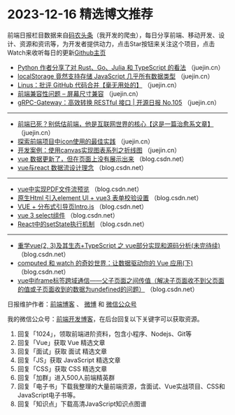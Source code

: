 # 2023-12-16 精选博文推荐

前端日报栏目数据来自[码农头条](http://toutiao.qdkfweb.cn/)（我开发的爬虫），每日分享前端、移动开发、设计、资源和资讯等，为开发者提供动力，点击Star按钮来关注这个项目，点击Watch来收听每日的更新[Github主页](https://github.com/kujian/frontendDaily)
* [Python 作者分享了对 Rust、Go、Julia 和 TypeScript 的看法](https://juejin.cn/post/7311958067163463743) （juejin.cn）
* [localStorage 竟然支持存储 JavaScript 几乎所有数据类型](https://juejin.cn/post/7311876701910908937) （juejin.cn）
* [Linus：批评 GitHub 代码合并【毫无用处的】](https://juejin.cn/post/7312293783973675008) （juejin.cn）
* [前端兼容性问题 &#8211; 屏幕尺寸兼容](https://juejin.cn/post/7311602485865005066) （juejin.cn）
* [gRPC-Gateway：高效转换 RESTful 接口 | 开源日报 No.105](https://juejin.cn/post/7311603519601131561) （juejin.cn）

***
* [前端已死？别低估前端，他是互联网世界的核心【这是一篇治愈系文章】](https://juejin.cn/post/7312284396711919651) （juejin.cn）
* [探索前端项目中icon使用的最佳实践](https://juejin.cn/post/7311603519600754729) （juejin.cn）
* [开发案例：使用canvas实现图表系列之折线图](https://juejin.cn/post/7311602153826975753) （juejin.cn）
* [vue 数据更新了，但在页面上没有展示出来](https://blog.csdn.net/AdminGuan/article/details/135001923) （blog.csdn.net）
* [vue与react 数据流设计理念](https://blog.csdn.net/weixin_42657666/article/details/135020102) （blog.csdn.net）

***
* [vue中实现PDF文件流预览](https://blog.csdn.net/m0_61911999/article/details/133385433) （blog.csdn.net）
* [原生Html 引入element UI + vue3 表单校验设置](https://blog.csdn.net/LlanyW/article/details/134998205) （blog.csdn.net）
* [VUE + 分布式引导页Intro.js](https://blog.csdn.net/wgs__/article/details/134371071) （blog.csdn.net）
* [vue 3 select组件](https://blog.csdn.net/weixin_44185995/article/details/135021331) （blog.csdn.net）
* [React中的setState执行机制](https://blog.csdn.net/qq_53280805/article/details/135021248) （blog.csdn.net）

***
* [重学vue(2, 3)及其生态+TypeScript 之 vue部分实现和源码分析(未完待续)](https://blog.csdn.net/Likestarr/article/details/134978153) （blog.csdn.net）
* [computed 和 watch 的奇妙世界：让数据驱动你的 Vue 应用(下)](https://blog.csdn.net/weixin_42554191/article/details/135025121) （blog.csdn.net）
* [vue中iframe标签跨域通信——父子页面之间传值（解决子页面收不到父页面的值或子页面收到的数据为undefined的问题）](https://blog.csdn.net/qq_52126119/article/details/135022212) （blog.csdn.net）

日报维护作者：[前端博客](https://qdkfweb.cn/) 、 [微博](http://weibo.com/kujian) 和 [微信公众号](https://open.weixin.qq.com/qr/code?username=caibaojian_com)

我的微信公众号：[前端开发博客](https://open.weixin.qq.com/qr/code?username=caibaojian_com)，在后台回复以下关键字可以获取资源。

1. 回复「1024」，领取前端进阶资料，包含小程序、Nodejs、Git等
2. 回复「Vue」获取 Vue 精选文章
3. 回复「面试」获取 面试 精选文章
4. 回复「JS」获取 JavaScript 精选文章
5. 回复「CSS」获取 CSS 精选文章
6. 回复「加群」进入500人前端精英群
7. 回复「电子书」下载我整理的大量前端资源，含面试、Vue实战项目、CSS和JavaScript电子书等。
8. 回复「知识点」下载高清JavaScript知识点图谱